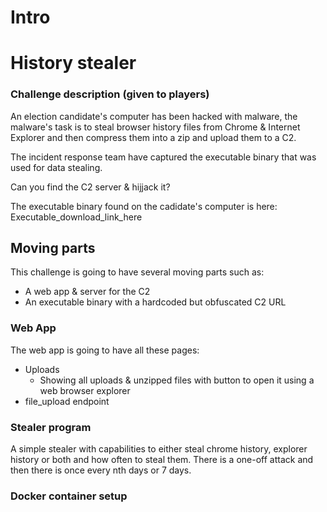 # Intro

# History stealer


### Challenge description (given to players)
An election candidate's computer has been hacked with malware, the malware's task is to steal browser history files from Chrome & Internet Explorer and then compress them into a zip and upload them to a C2.

The incident response team have captured the executable binary that was used for data stealing. 

Can you find the C2 server & hijjack it?

The executable binary found on the cadidate's computer is here:
Executable_download_link_here


## Moving parts 
This challenge is going to have several moving parts such as:
- A web app & server for the C2
- An executable binary with a hardcoded but obfuscated C2 URL


### Web App
The web app is going to have all these pages:
- Uploads
    - Showing all uploads & unzipped files with button to open it using a web browser explorer
- file_upload endpoint 


### Stealer program
A simple stealer with capabilities to either steal chrome history, explorer history or both and how often to steal them.
There is a one-off attack and then there is once every nth days or 7 days.


### Docker container setup 






